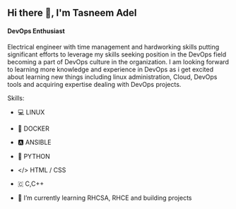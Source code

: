 ## Hi there 👋, I'm Tasneem Adel
#### DevOps Enthusiast
Electrical engineer with time management and hardworking skills putting significant efforts to leverage my skills seeking position in the DevOps field becoming a part of DevOps culture in the organization. I am looking forward to learning more knowledge and experience in DevOps as i get excited about learning new things including linux administration, Cloud, DevOps tools and acquiring expertise dealing with DevOps projects.

Skills: 
- 💻 LINUX
- 🐳 DOCKER
- 🅰️ ANSIBLE
- 🐍 PYTHON
- </> HTML / CSS
- 🇨 C,C++

- 🌱 I’m currently learning RHCSA, RHCE and building projects 
